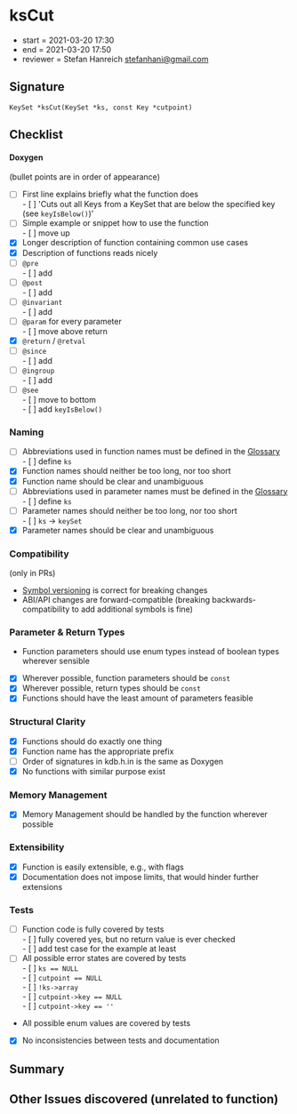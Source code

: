 # ksCut

- start = 2021-03-20 17:30
- end = 2021-03-20 17:50
- reviewer = Stefan Hanreich <stefanhani@gmail.com>

## Signature

`KeySet *ksCut(KeySet *ks, const Key *cutpoint)`

## Checklist

#### Doxygen

(bullet points are in order of appearance)

- [ ] First line explains briefly what the function does  
       - [ ] 'Cuts out all Keys from a KeySet that are below the specified key (see `keyIsBelow()`)'
- [ ] Simple example or snippet how to use the function  
       - [ ] move up
- [x] Longer description of function containing common use cases
- [x] Description of functions reads nicely
- [ ] `@pre`  
       - [ ] add
- [ ] `@post`  
       - [ ] add
- [ ] `@invariant`  
       - [ ] add
- [ ] `@param` for every parameter  
       - [ ] move above return
- [x] `@return` / `@retval`
- [ ] `@since`  
       - [ ] add
- [ ] `@ingroup`  
       - [ ] add
- [ ] `@see`  
       - [ ] move to bottom  
       - [ ] add `keyIsBelow()`

### Naming

- [ ] Abbreviations used in function names must be defined in the
      [Glossary](/doc/help/elektra-glossary.md)  
       - [ ] define `ks`
- [x] Function names should neither be too long, nor too short
- [x] Function name should be clear and unambiguous
- [ ] Abbreviations used in parameter names must be defined in the
      [Glossary](/doc/help/elektra-glossary.md)  
       - [ ] define `ks`
- [ ] Parameter names should neither be too long, nor too short  
       - [ ] `ks` -> `keySet`
- [x] Parameter names should be clear and unambiguous

### Compatibility

(only in PRs)

- [Symbol versioning](/doc/dev/symbol-versioning.md)
  is correct for breaking changes
- ABI/API changes are forward-compatible (breaking backwards-compatibility
  to add additional symbols is fine)

### Parameter & Return Types

- Function parameters should use enum types instead of boolean types
  wherever sensible
- [x] Wherever possible, function parameters should be `const`
- [x] Wherever possible, return types should be `const`
- [x] Functions should have the least amount of parameters feasible

### Structural Clarity

- [x] Functions should do exactly one thing
- [x] Function name has the appropriate prefix
- [ ] Order of signatures in kdb.h.in is the same as Doxygen
- [x] No functions with similar purpose exist

### Memory Management

- [x] Memory Management should be handled by the function wherever possible

### Extensibility

- [x] Function is easily extensible, e.g., with flags
- [x] Documentation does not impose limits, that would hinder further extensions

### Tests

- [ ] Function code is fully covered by tests  
       - [ ] fully covered yes, but no return value is ever checked  
       - [ ] add test case for the example at least
- [ ] All possible error states are covered by tests  
       - [ ] `ks == NULL`  
       - [ ] `cutpoint == NULL`  
       - [ ] `!ks->array`  
       - [ ] `cutpoint->key == NULL`  
       - [ ] `cutpoint->key == ''`
- All possible enum values are covered by tests
- [x] No inconsistencies between tests and documentation

## Summary

## Other Issues discovered (unrelated to function)
